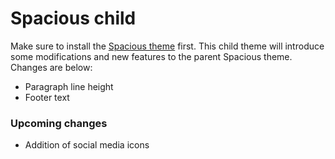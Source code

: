 # Spacious child

Make sure to install the [Spacious theme](http://themegrill.com/themes/spacious/) first. This child theme will introduce some modifications and new features to the parent Spacious theme. Changes are below:

- Paragraph line height
- Footer text

### Upcoming changes 

- Addition of social media icons
